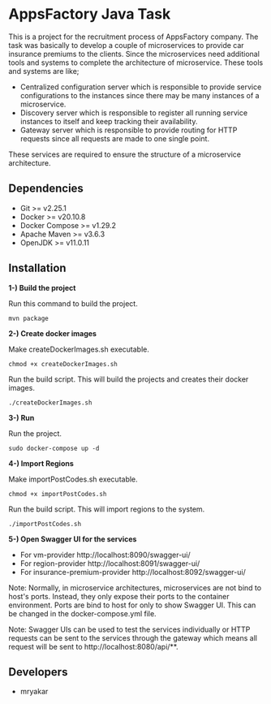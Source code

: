 # AppsFactory Java Task

This is a project for the recruitment process of AppsFactory company. The task was basically to develop a couple of
microservices to provide car insurance premiums to the clients. Since the microservices need additional tools and
systems to complete the architecture of microservice. These tools and systems are like;

* Centralized configuration server which is responsible to provide service configurations to the instances since there
  may be many instances of a microservice.
* Discovery server which is responsible to register all running service instances to itself and keep tracking their
  availability.
* Gateway server which is responsible to provide routing for HTTP requests since all requests are made to one single
  point.

These services are required to ensure the structure of a microservice architecture.

## Dependencies

* Git >= v2.25.1
* Docker >= v20.10.8
* Docker Compose >= v1.29.2
* Apache Maven >= v3.6.3
* OpenJDK >= v11.0.11

## Installation

**1-) Build the project**

Run this command to build the project.

````shell
mvn package
````

**2-) Create docker images**

Make createDockerImages.sh executable.

````shell
chmod +x createDockerImages.sh
````

Run the build script. This will build the projects and creates their docker images.

````shell
./createDockerImages.sh
````

**3-) Run**

Run the project.

````shell
sudo docker-compose up -d
````

**4-) Import Regions**

Make importPostCodes.sh executable.

````shell
chmod +x importPostCodes.sh
````

Run the build script. This will import regions to the system.

````shell
./importPostCodes.sh
````

**5-) Open Swagger UI for the services**

- For vm-provider http://localhost:8090/swagger-ui/
- For region-provider http://localhost:8091/swagger-ui/
- For insurance-premium-provider http://localhost:8092/swagger-ui/

Note: Normally, in microservice architectures, microservices are not bind to host's ports. Instead, they only expose
their ports to the container environment. Ports are bind to host for only to show Swagger UI. This can be changed in the
docker-compose.yml file.

Note: Swagger UIs can be used to test the services individually or HTTP requests can be sent to the services through the
gateway which means all request will be sent to http://localhost:8080/api/**.

## Developers

* mryakar